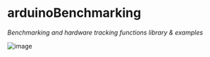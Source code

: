 # arduinoBenchmarking
_Benchmarking and hardware tracking functions library & examples_



 ![image](https://github.com/user-attachments/assets/25e1f7df-f98f-440f-b7f0-23ebde38b3a1)

